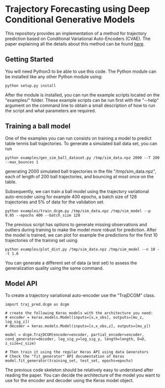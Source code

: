 Trajectory Forecasting using Deep Conditional Generative Models
===============================================================

This repository provides an implementation of a method for trajectory
prediction based on Conditional Variational Auto-Encoders (CVAE).
The paper explaining all the details about this method can be found
[here](https://arxiv.org/abs/1909.03895).


Getting Started
---------------

You will need Python3 to be able to use this code. The Python module
can be installed like any other Python module using:

```
python setup.py install
```

After the module is installed, you can run the example scripts located
on the "examples/" folder. These example scripts can be run first with
the "--help" argument on the command line to obtain a small description
of how to run the script and what parameters are required.


Training a ball model
---------------------

One of the examples you can run consists on training a model to predict
table tennis ball trajectories. To generate a simulated ball data set,
you can run

```
python examples/gen_sim_ball_dataset.py /tmp/sim_data.npz 2000 --T 200 --max_bounces 1
```

generating 2000 simulated ball trajectories in the file 
"/tmp/sim_data.npz", each of length of 200 ball trajectories, and 
bouncing at most once on the table.

Subsequently, we can train a ball model using the trajectory variational
auto-encoder using for example 400 epochs, a batch size of 128 trajectories
and 5% of data for the validation set.

```
python examples/train_dcgm.py /tmp/sim_data.npz /tmp/sim_model --p 0.05 --epochs 400 --batch_size 128
```

The previous script has options to generate missing observations and
outliers during training to make the model more robust for prediction.
After the model is trained, we can plot for example the predictions
for the first 10 trajectories of the training set using

```
python examples/plot_dist.py /tmp/sim_data.npz /tmp/sim_model --n 10 --t 1.0
```

You can generate a different set of data (a test set) to assess the 
generalization quality using the same command.

Model API
---------

To create a trajectory variational auto-encoder use the "TrajDCGM" class.

```
import traj_pred.dcgm as dcgm

# create the following Keras models with the architecture you need:
# encoder = keras.models.Model(inputs=[x,x_obs], outputs=[mu_z, log_sig_z])
# decoder = keras.models.Model(inputs=[x,x_obs,z], outputs=[mu_y])

model = dcgm.TrajDCGM(encoder=encoder, partial_encoder=encoder, cond_generator=decoder, log_sig_y=log_sig_y, length=length, D=D, z_size=z_size)

# Then train it using the regular Keras API using data Generators
# Check the "fit_generator" API documentation of Keras
model.fit_generator(training_set, test_set, epochs=epochs)
```

The previous code skeleton should be relatively easy to understand after
reading the paper. You can decide the architecture of the model you want
to use for the encoder and decoder using the Keras model object.
